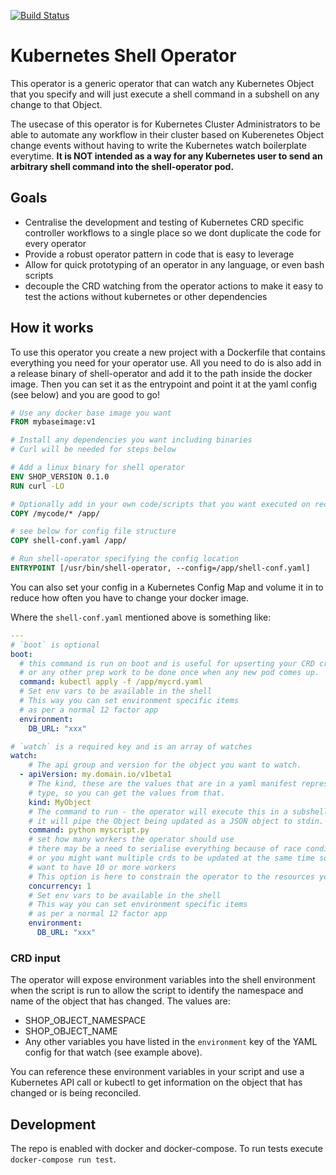 [![Build Status](https://travis-ci.org/MYOB-Technology/shell-operator.svg?branch=master)](https://travis-ci.org/MYOB-Technology/shell-operator)

# Kubernetes Shell Operator

This operator is a generic operator that can watch any Kubernetes Object that you specify and will just execute a shell command in a subshell on any change to that Object.

The usecase of this operator is for Kubernetes Cluster Administrators to be able to automate any workflow in their cluster based on Kuberenetes Object change events without having to write the Kubernetes watch boilerplate everytime. **It is NOT intended as a way for any Kubernetes user to send an arbitrary shell command into the shell-operator pod.**

## Goals

- Centralise the development and testing of Kubernetes CRD specific controller workflows to a single place so we dont duplicate the code for every operator
- Provide a robust operator pattern in code that is easy to leverage
- Allow for quick prototyping of an operator in any language, or even bash scripts
- decouple the CRD watching from the operator actions to make it easy to test the actions without kubernetes or other dependencies

## How it works

To use this operator you create a new project with a Dockerfile that contains everything you need for your operator use. All you need to do is also add in a release binary of shell-operator and add it to the path inside the docker image. Then you can set it as the entrypoint and point it at the yaml config (see below) and you are good to go!

```dockerfile
# Use any docker base image you want
FROM mybaseimage:v1

# Install any dependencies you want including binaries
# Curl will be needed for steps below

# Add a linux binary for shell operator
ENV SHOP_VERSION 0.1.0
RUN curl -LO

# Optionally add in your own code/scripts that you want executed on reconcile of k8s objects
COPY /mycode/* /app/

# see below for config file structure
COPY shell-conf.yaml /app/

# Run shell-operator specifying the config location
ENTRYPOINT [/usr/bin/shell-operator, --config=/app/shell-conf.yaml]
```

You can also set your config in a Kubernetes Config Map and volume it in to reduce how often you have to change your docker image.

Where the `shell-conf.yaml` mentioned above is something like:

```yaml
---
# `boot` is optional
boot:
  # this command is run on boot and is useful for upserting your CRD creation object
  # or any other prep work to be done once when any new pod comes up.
  command: kubectl apply -f /app/mycrd.yaml
  # Set env vars to be available in the shell
  # This way you can set environment specific items
  # as per a normal 12 factor app
  environment:
    DB_URL: "xxx"

# `watch` is a required key and is an array of watches
watch:
    # The api group and version for the object you want to watch.
  - apiVersion: my.domain.io/v1beta1
    # The kind, these are the values that are in a yaml manifest representation of an object of this
    # type, so you can get the values from that.
    kind: MyObject
    # The command to run - the operator will execute this in a subshell with the default shell
    # it will pipe the Object being updated as a JSON object to stdin.
    command: python myscript.py
    # set how many workers the operator should use
    # there may be a need to serialise everything because of race conditions so this can be set to 1
    # or you might want multiple crds to be updated at the same time so
    # want to have 10 or more workers
    # This option is here to constrain the operator to the resources you want to use.
    concurrency: 1
    # Set env vars to be available in the shell
    # This way you can set environment specific items
    # as per a normal 12 factor app
    environment:
      DB_URL: "xxx"
```

### CRD input

The operator will expose environment variables into the shell environment when the script is run to allow the script to identify the namespace and name of the object that has changed. The values are:

* SHOP_OBJECT_NAMESPACE
* SHOP_OBJECT_NAME
* Any other variables you have listed in the `environment` key of the YAML config for that watch (see example above).

You can reference these environment variables in your script and use a Kubernetes API call or kubectl to get information on the object that has changed or is being reconciled.

## Development

The repo is enabled with docker and docker-compose. To run tests execute `docker-compose run test`.

